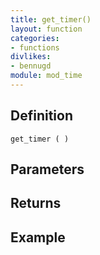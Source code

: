 ```yaml
---
title: get_timer()
layout: function
categories:
- functions
divlikes:
- bennugd
module: mod_time
---
```


## Definition

    get_timer ( )

## Parameters

## Returns

## Example
